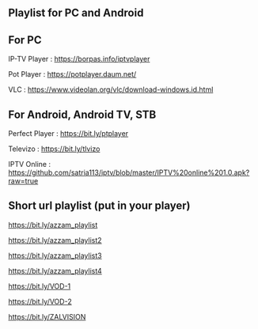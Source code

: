 
Playlist for PC and Android
---------------------------



For PC
-----------------------------------------
IP-TV Player :  https://borpas.info/iptvplayer

Pot Player : https://potplayer.daum.net/

VLC : https://www.videolan.org/vlc/download-windows.id.html



For Android, Android TV, STB
-----------------------------------------
Perfect Player : https://bit.ly/ptplayer

Televizo : https://bit.ly/tlvizo

IPTV Online : https://github.com/satria113/iptv/blob/master/IPTV%20online%201.0.apk?raw=true



Short url playlist (put in your player)
-----------------------------------------
https://bit.ly/azzam_playlist

https://bit.ly/azzam_playlist2

https://bit.ly/azzam_playlist3

https://bit.ly/azzam_playlist4

https://bit.ly/VOD-1

https://bit.ly/VOD-2

https://bit.ly/ZALVISION
